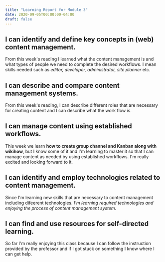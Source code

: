 ```yaml
---
title: "Learning Report for Module 3"
date: 2020-09-05T00:00:00-04:00
draft: false
---
```


I can identify and define key concepts in (web) content management.
----------------------------------------------------------------------------

From this week's reading I learned what the content management is and 
what types of people we need to complete the desired workflows. I mean
skills needed such as *editor, developer, administrator, site planner* etc.

I can describe and compare content management systems.
------------------------------------------------------------------------------

From this week's reading, I can describe different roles that are necessary for 
creating content and I can describe what the work flow is.

I can manage content using established workflows.
------------------------------------------------------------------------------

This week we learn **how to create group channel and Kanban along with
wikihow**, but I know some of it and I'm learning to master it so that
I can manage content as needed by using established workflows.
I'm really excited  and looking forward to it.

I can identify and employ technologies related to content management.
---------------------------------------------------------------------------------

Since I'm learning new skills that are necessary to content management including 
difeerent technologies. *I'm learning required technologies and enjoying the process 
of content management system*.

I can find and use resources for self-directed learning.
------------------------------------------------------------------------------------

So far I'm really enjoying this class because I can follow the instruction 
provided by the professor and if I got stuck on something I know where I can get help.



